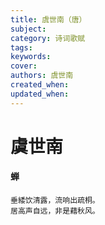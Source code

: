 ```yaml
---
title: 虞世南（唐）
subject: 
category: 诗词歌赋
tags: 
keywords: 
cover: 
authors: 虞世南
created_when: 
updated_when: 
---
```


# 虞世南

#### 蝉

```
垂緌饮清露，流响出疏桐。
居高声自远，非是藉秋风。
```
